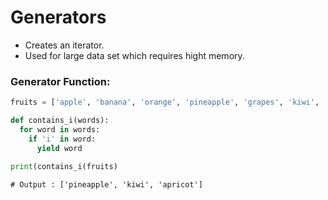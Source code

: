 # Generators

- Creates an iterator.
- Used for large data set which requires hight memory.

### Generator Function:

```python
fruits = ['apple', 'banana', 'orange', 'pineapple', 'grapes', 'kiwi', 'apricot', 'mango']

def contains_i(words):
  for word in words:
    if 'i' in word:
      yield word
  
print(contains_i(fruits)
```

```output
# Output : ['pineapple', 'kiwi', 'apricot']
```      
